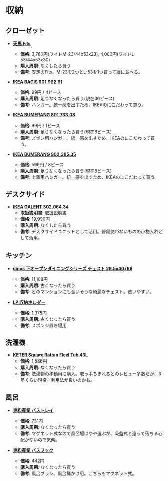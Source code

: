 収納
====

クローゼット
----

- [**天馬 Fits**](http://www.tenmafitsworld.com/Form/fits_series/fits_combi.aspx)
  - **価格**: 3,780円(ワイドM-23/44x53x23), 4,080円(ワイドL-53/44x53x30)
  - **購入周期**: なくしたら買う
  - **備考**: 安定のFits。M-23を2つとL-53を1つ買って縦に並べる。

- [**IKEA BAGIS 901.962.91**](http://www.ikea.com/jp/ja/catalog/products/90196291/)
  - **価格**: 99円 / 4ピース
  - **購入周期**: 足りなくなったら買う(現在36ピース)
  - **備考**: ハンガー。統一感を出すため、IKEAのにこだわって買う。

- [**IKEA BUMERANG 801.733.08**](http://www.ikea.com/jp/ja/catalog/products/80173308/)
  - **価格**: 99円 / 1ピース
  - **購入周期**: 足りなくなったら買う(現在6ピース)
  - **備考**: ズボン用ハンガー。統一感を出すため、IKEAのにこだわって買う。

- [**IKEA BUMERANG 902.385.35**](http://www.ikea.com/jp/ja/catalog/products/30238538/#/90238535)
  - **価格**: 599円 / 8ピース
  - **購入周期**: 足りなくなったら買う(現在8ピース)
  - **備考**: 上着用ハンガー。統一感を出すため、IKEAのにこだわって買う。

デスクサイド
----

- [**IKEA GALENT 302.064.34**](http://www.ikea.com/jp/ja/catalog/products/70206432/#/30206434)
  - **取扱説明書**: [取扱説明書](http://www.ikea.com/jp/ja/assembly_instructions/galant-yin-ki-chu-shiyunitto-kyasuta-fu-ki__AA-514573-10_pub.pdf)
  - **価格**: 19,990円
  - **購入周期**: なくしたら買う
  - **備考**: デスクサイドユニットとして活用。普段使わないものの小物入れとして活用。

キッチン
----

- [**dinos 下オープンダイニングシリーズ チェスト 29.5x40x66**](https://www.dinos.co.jp/p/1300400881/)
  - **価格**: 11,108円
  - **購入周期**: 古くなったら買う
  - **備考**: どのマンションにも合いそうな綺麗なチェスト。使いやすい。

- [**LP 収納ホルダー**](https://www.amazon.co.jp/gp/product/B01HJILIL0)
  - **価格**: 1,375円
  - **購入周期**: 古くなったら買う
  - **備考**: スポンジ置き場用


洗濯機
----

- [**KETER Square Rattan Flexl Tub 43L**](https://www.amazon.co.jp/gp/product/B005GYK6TK/)
  - **価格**: 1,586円
  - **購入周期**: なくなったら買う
  - **備考**: 洗濯物の移動用に購入。取っ手ちぎれるとのレビュー多数だが、3年くらい現役。利用法が良いのかも。

風呂
----

- [**東和産業 バストレイ**](https://shopping.yahoo.co.jp/product/j/4901983391788/compare.html)
  - **価格**: 731円
  - **購入周期**: なくなったら買う
  - **備考**: マグネット式なので風呂場はやや選ぶが、吸盤式と違って落ちる心配がないので気楽。

- [**東和産業 バスフック**](https://shopping.yahoo.co.jp/product/j/4901983391771/compare.html)
  - **価格**: 442円
  - **購入周期**: なくなったら買う
  - **備考**: 風呂ブラシ、風呂桶かけ用。こちらもマグネット式。
